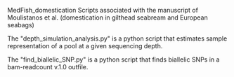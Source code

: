MedFish_domestication
Scripts associated with the manuscript of Moulistanos et al. (domestication in gilthead seabream and European seabags)

The "depth_simulation_analysis.py" is a python script that estimates sample representation of a pool at a given sequencing depth.

The "find_biallelic_SNP.py" is a python script that finds biallelic SNPs in a bam-readcount v.1.0 outfile.
